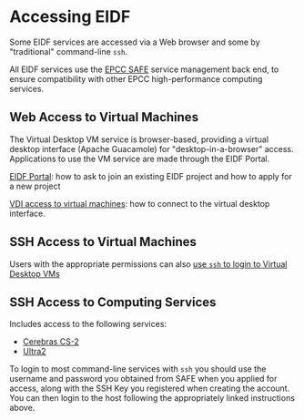 # Accessing EIDF

Some EIDF services are accessed via a Web browser and some by "traditional" command-line
`ssh`.

All EIDF services use the [EPCC SAFE](https://safe.epcc.ed.ac.uk/) service management
back end, to ensure compatibility with other EPCC high-performance computing services.

## Web Access to Virtual Machines

The Virtual Desktop VM service is browser-based, providing a virtual desktop interface
(Apache Guacamole) for "desktop-in-a-browser" access. Applications to use the VM service
are made through the EIDF Portal.

[EIDF Portal](./project.md): how to ask to join an existing EIDF project and
how to apply for a new project

[VDI access to virtual machines](./virtualmachines-vdi.md): how to connect to the virtual
desktop interface.

## SSH Access to Virtual Machines

Users with the appropriate permissions can also [use `ssh` to login to Virtual Desktop VMs](./ssh.md)

## SSH Access to Computing Services

Includes access to the following services:

* [Cerebras CS-2](../services/cs2/)
* [Ultra2](../services/ultra2/)

To login to most command-line services with `ssh` you should use the username and password
you obtained from SAFE when you applied for access, along with the SSH Key you
registered when creating the account. You can then login to the host following the appropriately linked instructions
above.
